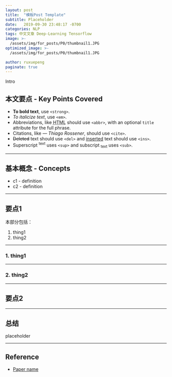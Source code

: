 ```yaml
---
layout: post
title:  "模板Post Template"
subtitle: Placeholder
date:   2019-09-30 23:48:17 -0700
categories: NLP
tags: 中文文章 Deep-Learning Tensorflow
image: >-
  /assets/img/for_posts/P0/thumbnail1.JPG
optimized_image: >-
  /assets/img/for_posts/P0/thumbnail1.JPG

author: ruxuepeng
paginate: true
---
```


Intro  
## 本文要点 - Key Points Covered

* **To bold text**, use `<strong>`.
* _To italicize text_, use `<em>`.
* Abbreviations, like <abbr title="HyperText Markup Langage">HTML</abbr> should use `<abbr>`, with an optional `title` attribute for the full phrase.
* Citations, like <cite>&mdash; Thiago Rossener</cite>, should use `<cite>`.
* <del>Deleted</del> text should use `<del>` and <ins>inserted</ins> text should use `<ins>`.
* Superscript <sup>text</sup> uses `<sup>` and subscript <sub>text</sub> uses `<sub>`.  

---

## 基本概念 - Concepts
* c1 - definition
* c2 - definition  

---

## 要点1
本部分包括：
1. thing1
2. thing2

---
### 1. thing1  

---
### 2. thing2  

---
## 要点2

---

## 总结
placeholder

---
## Reference
* [Paper name](url)
